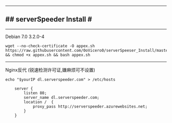 -----------------------------   
#\#  serverSpeeder Install  \#                           
-----------------------------      
----------------------------- 
Debian 7.0 3.2.0-4
```
wget --no-check-certificate -O appex.sh https://raw.githubusercontent.com/0oVicero0/serverSpeeser_Install/master/appex.sh && chmod +x appex.sh && bash appex.sh
```
----------------------------- 
Nginx反代 (锐速检测许可证,嫌麻烦可不设置)
```
echo "$yourIP dl.serverspeeder.com" > /etc/hosts
```
```
	server {
		listen 80;
		server_name dl.serverspeeder.com;
		location /  {
			proxy_pass http://serverspeeder.azurewebsites.net;
		}
	}
```
